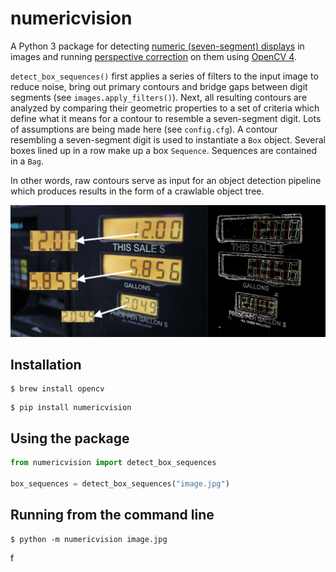 # numericvision

A Python 3 package for detecting
[numeric (seven-segment) displays](https://en.wikipedia.org/wiki/Seven-segment_display) in images
and running [perspective correction](https://en.wikipedia.org/wiki/Perspective_control) on them
using [OpenCV 4](https://opencv.org).

`detect_box_sequences()` first applies a series of filters to the input image to reduce noise, bring
out primary contours and bridge gaps between digit segments (see `images.apply_filters()`). Next,
all resulting contours are analyzed by comparing their geometric properties to a set of criteria
which define what it means for a contour to resemble a seven-segment digit. Lots of assumptions are
being made here (see `config.cfg`). A contour resembling a seven-segment digit is used to
instantiate a `Box` object. Several boxes lined up in a row make up a box `Sequence`. Sequences are
contained in a `Bag`.

In other words, raw contours serve as input for an object detection pipeline which produces results
in the form of a crawlable object tree.

![Demo](tests/demo.png)

## Installation

```
$ brew install opencv
```
```
$ pip install numericvision
```

## Using the package

```python
from numericvision import detect_box_sequences

box_sequences = detect_box_sequences("image.jpg")
```

## Running from the command line

```
$ python -m numericvision image.jpg
```
f
